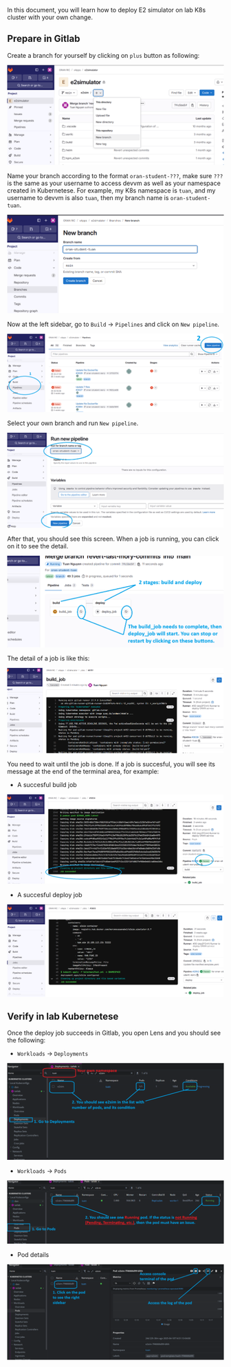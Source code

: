 In this document, you will learn how to deploy E2 simulator on lab K8s cluster with your own change.

## Prepare in Gitlab

Create a branch for yourself by clicking on `plus` button as following:

![alt text](docs/images/create_branch.png)

Name your branch according to the format `oran-student-???`, make sure `???` is the same as your username to access devvm as well as your namespace created in Kubernetese. For example, my K8s namespace is `tuan`, and my username to devvm is also `tuan`, then my branch name is `oran-student-tuan`.

![alt text](docs/images/name_your_branch.png)

Now at the left sidebar, go to `Build` -> `Pipelines` and click on `New pipeline`.

![alt text](docs/images/go_to_pipeline.png)


Select your own branch and run `New pipeline`.

![alt text](docs/images/run_pipeline.png)

After that, you should see this screen. When a job is running, you can click on it to see the detail.

![alt text](docs/images/running_jobs.png)

The detail of a job is like this:

![alt text](docs/images/job_details.png)

You need to wait until the job is done. If a job is succesful, you will see its message at the end of the terminal area, for example:

- A succesful build job

![alt text](docs/images/success_build_job.png)

- A succesful deploy job

![alt text](docs/images/success_deploy_job.png)

## Verify in lab Kubernetese

Once the deploy job succeeds in Gitlab, you open Lens and you should see the following:

- `Workloads` -> `Deployments`

![alt text](docs/images/k8s_deployment.png)

- `Workloads` -> `Pods`

![alt text](docs/images/k8s_pod.png)

- Pod details

![alt text](docs/images/pod_details.png)
